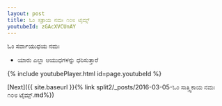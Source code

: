 ```yaml
---
layout: post
title: ಓಂ ಸತ್ರಾಯ ನಮಃ ೧೦೮ ಟೈಮ್ಸ್
youtubeId: zGAcXVCUnAY
---
```

 
 
 ಓಂ ಸರ್ವಾಯುಧಯ ನಮಃ  
 
 -  ಯಾರು ಎಲ್ಲಾ ಆಯುಧಗಳನ್ನು ಧರಿಸುತ್ತಾರೆ 
 
  
 
  
 
 
 
 
 
 


{% include youtubePlayer.html id=page.youtubeId %}
 
[Next]({{ site.baseurl }}{% link  split2/_posts/2016-03-05-ಓಂ ಸಾತ್ತ್ವಿಕಾಯ ನಮಃ ೧೦೮ ಟೈಮ್ಸ್.md%})
 
